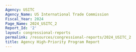 ```yaml
---
Agency: USITC
Agency_Name: US International Trade Commission
Fiscal_Year: 2024
Page_Name: 2024_USITC_2
Report_Id: '2'
layout: congressional-reports
permalink: /resources/congressional-reports/2024_USITC_2
title: Agency High-Priority Program Report
---
```

